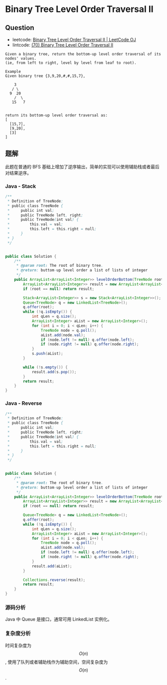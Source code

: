 # Binary Tree Level Order Traversal II

## Question

* leetcode: [Binary Tree Level Order Traversal II \| LeetCode OJ](https://leetcode.com/problems/binary-tree-level-order-traversal-ii/)
* lintcode: [\(70\) Binary Tree Level Order Traversal II](http://www.lintcode.com/en/problem/binary-tree-level-order-traversal-ii/)

```text
Given a binary tree, return the bottom-up level order traversal of its nodes' values.
(ie, from left to right, level by level from leaf to root).

Example
Given binary tree {3,9,20,#,#,15,7},

    3
   / \
  9  20
    /  \
   15   7


return its bottom-up level order traversal as:
[
  [15,7],
  [9,20],
  [3]
]
```

## 题解

此题在普通的 BFS 基础上增加了逆序输出，简单的实现可以使用辅助栈或者最后对结果逆序。

### Java - Stack

```java
/**
 * Definition of TreeNode:
 * public class TreeNode {
 *     public int val;
 *     public TreeNode left, right;
 *     public TreeNode(int val) {
 *         this.val = val;
 *         this.left = this.right = null;
 *     }
 * }
 */


public class Solution {
    /**
     * @param root: The root of binary tree.
     * @return: buttom-up level order a list of lists of integer
     */
    public ArrayList<ArrayList<Integer>> levelOrderBottom(TreeNode root) {
        ArrayList<ArrayList<Integer>> result = new ArrayList<ArrayList<Integer>>();
        if (root == null) return result;

        Stack<ArrayList<Integer>> s = new Stack<ArrayList<Integer>>();
        Queue<TreeNode> q = new LinkedList<TreeNode>();
        q.offer(root);
        while (!q.isEmpty()) {
            int qLen = q.size();
            ArrayList<Integer> aList = new ArrayList<Integer>();
            for (int i = 0; i < qLen; i++) {
                TreeNode node = q.poll();
                aList.add(node.val);
                if (node.left != null) q.offer(node.left);
                if (node.right != null) q.offer(node.right);
            }
            s.push(aList);
        }

        while (!s.empty()) {
            result.add(s.pop());
        }
        return result;
    }
}
```

### Java - Reverse

```java
/**
 * Definition of TreeNode:
 * public class TreeNode {
 *     public int val;
 *     public TreeNode left, right;
 *     public TreeNode(int val) {
 *         this.val = val;
 *         this.left = this.right = null;
 *     }
 * }
 */


public class Solution {
    /**
     * @param root: The root of binary tree.
     * @return: buttom-up level order a list of lists of integer
     */
    public ArrayList<ArrayList<Integer>> levelOrderBottom(TreeNode root) {
        ArrayList<ArrayList<Integer>> result = new ArrayList<ArrayList<Integer>>();
        if (root == null) return result;

        Queue<TreeNode> q = new LinkedList<TreeNode>();
        q.offer(root);
        while (!q.isEmpty()) {
            int qLen = q.size();
            ArrayList<Integer> aList = new ArrayList<Integer>();
            for (int i = 0; i < qLen; i++) {
                TreeNode node = q.poll();
                aList.add(node.val);
                if (node.left != null) q.offer(node.left);
                if (node.right != null) q.offer(node.right);
            }
            result.add(aList);
        }

        Collections.reverse(result);
        return result;
    }
}
```

### 源码分析

Java 中 Queue 是接口，通常可用 LinkedList 实例化。

### 复杂度分析

时间复杂度为 $$O(n)$$, 使用了队列或者辅助栈作为辅助空间，空间复杂度为 $$O(n)$$.

